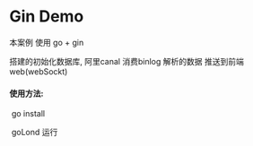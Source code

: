 # Gin  Demo 



本案例 使用 go + gin 

搭建的初始化数据库,  阿里canal 消费binlog 解析的数据 推送到前端 web(webSockt)

#### 使用方法:

​	go  install 

​     goLond 运行